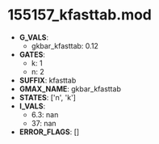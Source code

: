 # 155157_kfasttab.mod

- **G_VALS**:
  - gkbar_kfasttab: 0.12
- **GATES**:
  - k: 1
  - n: 2
- **SUFFIX**: kfasttab
- **GMAX_NAME**: gkbar_kfasttab
- **STATES**: ['n', 'k']
- **I_VALS**:
  - 6.3: nan
  - 37: nan
- **ERROR_FLAGS**: []
